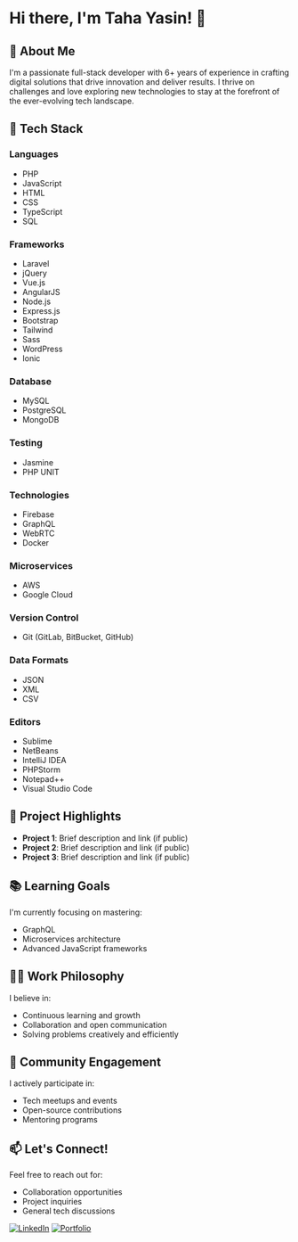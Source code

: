 # Hi there, I'm Taha Yasin! 👋

## 🚀 About Me

I'm a passionate full-stack developer with 6+ years of experience in crafting digital solutions that drive innovation and deliver results. I thrive on challenges and love exploring new technologies to stay at the forefront of the ever-evolving tech landscape.

## 🔧 Tech Stack

### Languages
- PHP
- JavaScript
- HTML
- CSS
- TypeScript
- SQL

### Frameworks
- Laravel
- jQuery
- Vue.js
- AngularJS
- Node.js
- Express.js
- Bootstrap
- Tailwind
- Sass
- WordPress
- Ionic

### Database
- MySQL
- PostgreSQL
- MongoDB

### Testing
- Jasmine
- PHP UNIT

### Technologies
- Firebase
- GraphQL
- WebRTC
- Docker

### Microservices
- AWS
- Google Cloud

### Version Control
- Git (GitLab, BitBucket, GitHub)

### Data Formats
- JSON
- XML
- CSV

### Editors
- Sublime
- NetBeans
- IntelliJ IDEA
- PHPStorm
- Notepad++
- Visual Studio Code

## 🌟 Project Highlights

- **Project 1**: Brief description and link (if public)
- **Project 2**: Brief description and link (if public)
- **Project 3**: Brief description and link (if public)

## 📚 Learning Goals

I'm currently focusing on mastering:
- GraphQL
- Microservices architecture
- Advanced JavaScript frameworks

## 👨‍💻 Work Philosophy

I believe in:
- Continuous learning and growth
- Collaboration and open communication
- Solving problems creatively and efficiently

## 🌱 Community Engagement

I actively participate in:
- Tech meetups and events
- Open-source contributions
- Mentoring programs

## 📫 Let's Connect!

Feel free to reach out for:
- Collaboration opportunities
- Project inquiries
- General tech discussions

[![LinkedIn](https://img.shields.io/badge/-LinkedIn-blue?style=flat&logo=Linkedin&logoColor=white)](https://www.linkedin.com/in/your-profile)
[![Portfolio](https://img.shields.io/badge/-Portfolio-red?style=flat&logo=appveyor&logoColor=white)](https://your-portfolio.com)

